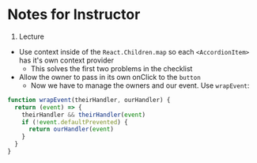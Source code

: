 # Notes for Instructor

1. Lecture

- Use context inside of the `React.Children.map` so each `<AccordionItem>` has it's own context provider
  - This solves the first two problems in the checklist
- Allow the owner to pass in its own onClick to the `button`
  - Now we have to manage the owners and our event. Use `wrapEvent`:

```js
function wrapEvent(theirHandler, ourHandler) {
  return (event) => {
    theirHandler && theirHandler(event)
    if (!event.defaultPrevented) {
      return ourHandler(event)
    }
  }
}
```
